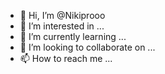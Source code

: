 - 👋 Hi, I’m @Nikiprooo
- 👀 I’m interested in ...
- 🌱 I’m currently learning ...
- 💞️ I’m looking to collaborate on ...
- 📫 How to reach me ...

<!---
Nikiprooo/Nikiprooo is a ✨ special ✨ repository because its `README.md` (this file) appears on your GitHub profile.
You can click the Preview link to take a look at your changes.
--->
